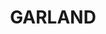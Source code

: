 ---
lastmod: '2025-04-06T06:05:20+00:00'
latitude: -33.605124
layout: suburb
longitude: 148.952525
postcode: '2797'
state: NSW
title: GARLAND
url: /nsw/garland/
---